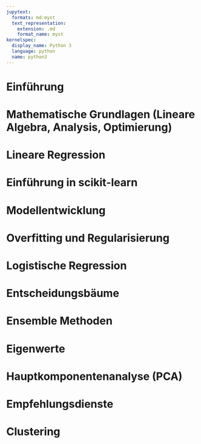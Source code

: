 ```yaml
---
jupytext:
  formats: md:myst
  text_representation:
    extension: .md
    format_name: myst
kernelspec:
  display_name: Python 3
  language: python
  name: python3
---
```


# Einführung
# Mathematische Grundlagen (Lineare Algebra, Analysis, Optimierung)
# Lineare Regression
# Einführung in scikit-learn
# Modellentwicklung
# Overfitting und Regularisierung
# Logistische Regression
# Entscheidungsbäume
# Ensemble Methoden
# Eigenwerte
# Hauptkomponentenanalyse (PCA)
# Empfehlungsdienste
# Clustering





<!-- [Folien in ILIAS](https://ilias.h-ka.de/goto.php?target=file_726282_download&client_id=HSKA) -->

